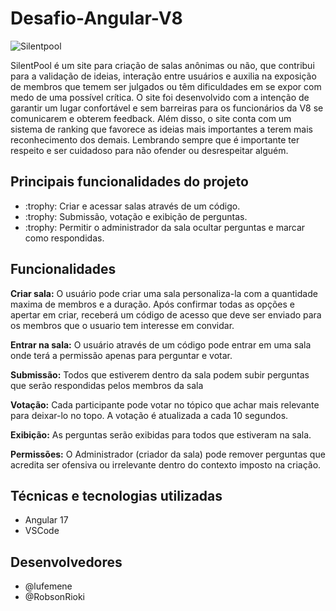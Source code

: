 # Desafio-Angular-V8

![Silentpool](https://github.com/RobsonRioki/Desafio-Angular-V8/assets/158287120/7666db0e-d916-466b-9a57-bafacc0cf53e)

SilentPool é um site para criação de salas anônimas ou não, que contribui para a validação de ideias, interação entre usuários e auxilia na exposição de membros que temem ser julgados ou têm dificuldades em se expor com medo de uma possível crítica. O site foi desenvolvido com a intenção de garantir um lugar confortável e sem barreiras para os funcionários da V8 se comunicarem e obterem feedback. Além disso, o site conta com um sistema de ranking que favorece as ideias mais importantes a terem mais reconhecimento dos demais. Lembrando sempre que é importante ter respeito e ser cuidadoso para não ofender ou desrespeitar alguém.

## Principais funcionalidades do projeto
<ul>
  <li>:trophy: Criar e acessar salas através de um código.</li>
  <li>:trophy: Submissão, votação e exibição de perguntas.</li>
  <li>:trophy: Permitir o administrador da sala ocultar perguntas e marcar como respondidas.</li>
</ul>

## Funcionalidades

<p><b>Criar sala:</b> O usuário pode criar uma sala personaliza-la com a quantidade maxima de membros e a duração. Após confirmar todas as opções e apertar em criar, receberá um código de acesso que deve ser enviado para os membros que o usuario tem interesse em convidar.</p>
<p> <b>Entrar na sala:</b> O usuário através de um código pode entrar em uma sala onde terá a permissão apenas para perguntar e votar.</p>
<p><b>Submissão:</b> Todos que estiverem dentro da sala podem subir perguntas que serão respondidas pelos membros da sala</p>
<p> <b>Votação:</b> Cada participante pode votar no tópico que achar mais relevante para deixar-lo no topo. A votação é atualizada a cada 10 segundos.</p>
<p><b>Exibição:</b> As perguntas serão exibidas para todos que estiveram na sala.</p>
<p> <b>Permissões:</b> O Administrador (criador da sala) pode remover perguntas que acredita ser ofensiva ou irrelevante dentro do contexto imposto na criação.</p>

## Técnicas e tecnologias utilizadas

<ul>
  <li>Angular 17</li>
  <li>VSCode</li>
</ul>

## Desenvolvedores

<ul>
  <li>@lufemene</li>
  <li>@RobsonRioki</li>
</ul>

